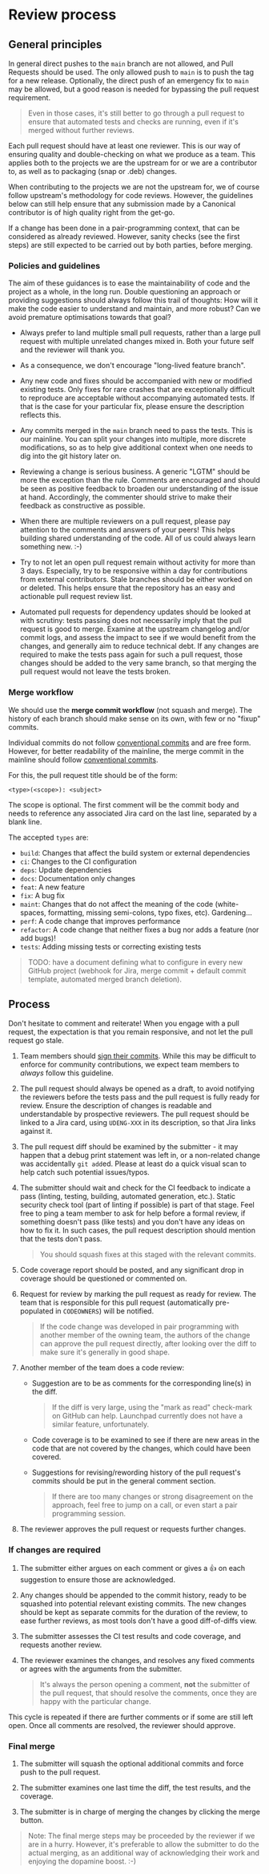 # Review process

## General principles

In general direct pushes to the `main` branch are not allowed, and
Pull Requests should be used.  The only allowed push to `main` is to
push the tag for a new release.  Optionally, the direct push of an
emergency fix to `main` may be allowed, but a good reason is needed
for bypassing the pull request requirement.

> Even in those cases, it's still better to go through a pull request
> to ensure that automated tests and checks are running, even if it's
> merged without further reviews.

Each pull request should have at least one reviewer.  This is our way
of ensuring quality and double-checking on what we produce as a team.
This applies both to the projects we are the upstream for or we are a
contributor to, as well as to packaging (snap or .deb) changes.

When contributing to the projects we are not the upstream for,
we of course follow upstream's methodology for code reviews.
However, the guidelines below can still help ensure that any
submission made by a Canonical contributor is of high quality
right from the get-go.

If a change has been done in a pair-programming context, that can be
considered as already reviewed.  However, sanity checks (see the first
steps) are still expected to be carried out by both parties, before
merging.

### Policies and guidelines

The aim of these guidances is to ease the maintainability of code and
the project as a whole, in the long run.  Double questioning an
approach or providing suggestions should always follow this trail of
thoughts: How will it make the code easier to understand and maintain,
and more robust?  Can we avoid premature optimisations towards that
goal?

* Always prefer to land multiple small pull requests, rather than a
  large pull request with multiple unrelated changes mixed in.  Both
  your future self and the reviewer will thank you.

* As a consequence, we don't encourage "long-lived feature branch".

* Any new code and fixes should be accompanied with new or modified
  existing tests.  Only fixes for rare crashes that are exceptionally
  difficult to reproduce are acceptable without accompanying automated
  tests.  If that is the case for your particular fix, please ensure
  the description reflects this.

* Any commits merged in the `main` branch need to pass the tests.
  This is our mainline.  You can split your changes into multiple,
  more discrete modifications, so as to help give additional context
  when one needs to dig into the git history later on.

* Reviewing a change is serious business.  A generic "LGTM" should be
  more the exception than the rule.  Comments are encouraged and
  should be seen as positive feedback to broaden our understanding of
  the issue at hand.  Accordingly, the commenter should strive to make
  their feedback as constructive as possible.

* When there are multiple reviewers on a pull request, please pay
  attention to the comments and answers of your peers!  This helps
  building shared understanding of the code.  All of us could always
  learn something new. :-)

* Try to not let an open pull request remain without activity for more
  than 3 days.  Especially, try to be responsive within a day for
  contributions from external contributors.  Stale branches should be
  either worked on or deleted.  This helps ensure that the repository
  has an easy and actionable pull request review list.

* Automated pull requests for dependency updates should be looked at
  with scrutiny: tests passing does not necessarily imply that the
  pull request is good to merge.  Examine at the upstream changelog
  and/or commit logs, and assess the impact to see if we would benefit
  from the changes, and generally aim to reduce technical debt.  If
  any changes are required to make the tests pass again for such a
  pull request, those changes should be added to the very same branch,
  so that merging the pull request would not leave the tests broken.

### Merge workflow

We should use the **merge commit workflow** (not squash and merge).
The history of each branch should make sense on its own, with few or
no "fixup" commits.

Individual commits do not follow [conventional commits][convcommits]
and are free form.  However, for better readability of the mainline,
the merge commit in the mainline should follow [conventional
commits][convcommits].

For this, the pull request title should be of the form:

```
<type>(<scope>): <subject>
```

The scope is optional.  The first comment will be the commit body
and needs to reference any associated Jira card on the last line,
separated by a blank line.

The accepted `types` are:

* `build`: Changes that affect the build system or external
  dependencies
* `ci`: Changes to the CI configuration
* `deps`: Update dependencies
* `docs`: Documentation only changes
* `feat`: A new feature
* `fix`: A bug fix
* `maint`: Changes that do not affect the meaning of the code
  (white-spaces, formatting, missing semi-colons, typo fixes, etc).
  Gardening...
* `perf`: A code change that improves performance
* `refactor`: A code change that neither fixes a bug nor adds a
  feature (nor add bugs)!
* `tests`: Adding missing tests or correcting existing tests

> TODO: have a document defining what to configure in every new GitHub
> project (webhook for Jira, merge commit + default commit template,
> automated merged branch deletion).

## Process

Don't hesitate to comment and reiterate!  When you engage with a pull
request, the expectation is that you remain responsive, and not let
the pull request go stale.

1. Team members should [sign their commits][sign-commits].  While this
   may be difficult to enforce for community contributions, we expect
   team members to _always_ follow this guideline.

2. The pull request should always be opened as a draft, to avoid
   notifying the reviewers before the tests pass and the pull request
   is fully ready for review.  Ensure the description of changes is
   readable and understandable by prospective reviewers.  The pull
   request should be linked to a Jira card, using `UDENG-XXX` in its
   description, so that Jira links against it.

3. The pull request diff should be examined by the submitter - it may
   happen that a debug print statement was left in, or a non-related
   change was accidentally `git add`ed.  Please at least do a quick
   visual scan to help catch such potential issues/typos.

4. The submitter should wait and check for the CI feedback to indicate
   a pass (linting, testing, building, automated generation, etc.).
   Static security check tool (part of linting if possible) is part of
   that stage.  Feel free to ping a team member to ask for help before
   a formal review, if something doesn't pass (like tests) and you
   don't have any ideas on how to fix it.  In such cases, the pull
   request description should mention that the tests don't pass.

   > You should squash fixes at this staged with the relevant commits.

5. Code coverage report should be posted, and any significant drop in
   coverage should be questioned or commented on.

6. Request for review by marking the pull request as ready for review.
   The team that is responsible for this pull request (automatically
   pre-populated in `CODEOWNERS`) will be notified.

   > If the code change was developed in pair programming with another
   > member of the owning team, the authors of the change can approve
   > the pull request directly, after looking over the diff to make
   > sure it's generally in good shape.

7. Another member of the team does a code review:

   * Suggestion are to be as comments for the corresponding line(s)
     in the diff.

     > If the diff is very large, using the "mark as read" check-mark
     > on GitHub can help.  Launchpad currently does not have a
     > similar feature, unfortunately.

   * Code coverage is to be examined to see if there are new areas in
     the code that are not covered by the changes, which could have
     been covered.

   * Suggestions for revising/rewording history of the pull request's
     commits should be put in the general comment section.

     > If there are too many changes or strong disagreement on the
     > approach, feel free to jump on a call, or even start a pair
     > programming session.

8. The reviewer approves the pull request or requests further changes.

### If changes are required

1. The submitter either argues on each comment or gives a 👍 on each
   suggestion to ensure those are acknowledged.

2. Any changes should be appended to the commit history, ready to be
   squashed into potential relevant existing commits.  The new changes
   should be kept as separate commits for the duration of the review,
   to ease further reviews, as most tools don't have a good
   diff-of-diffs view.

3. The submitter assesses the CI test results and code coverage, and
   requests another review.

4. The reviewer examines the changes, and resolves any fixed comments
   or agrees with the arguments from the submitter.

   > It's always the person opening a comment, **not** the submitter
   > of the pull request, that should resolve the comments, once they
   > are happy with the particular change.

This cycle is repeated if there are further comments or if some are
still left open.  Once all comments are resolved, the reviewer should
approve.

### Final merge

1. The submitter will squash the optional additional commits and force
   push to the pull request.

2. The submitter examines one last time the diff, the test results,
   and the coverage.

3. The submitter is in charge of merging the changes by clicking the
   merge button.

> Note: The final merge steps may be proceeded by the reviewer if we
> are in a hurry.  However, it's preferable to allow the submitter to
> do the actual merging, as an additional way of acknowledging their
> work and enjoying the dopamine boost. :-)

[convcommits]: https://www.conventionalcommits.org/en/v1.0.0/
[sign-commits]: https://docs.github.com/en/authentication/managing-commit-signature-verification/signing-commits
